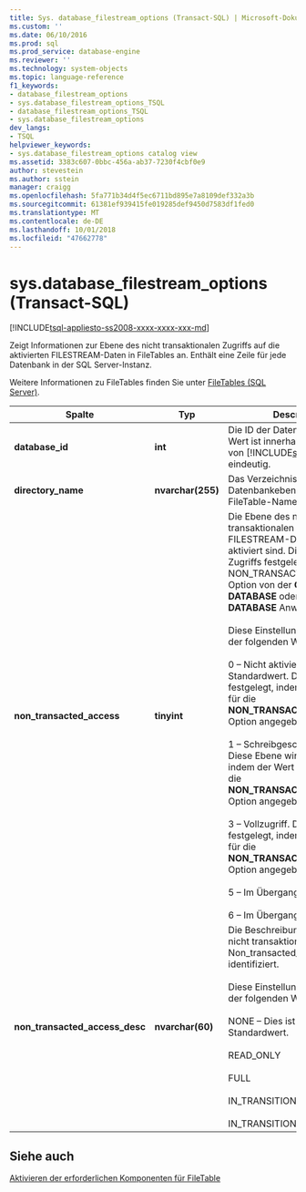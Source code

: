 ```yaml
---
title: Sys. database_filestream_options (Transact-SQL) | Microsoft-Dokumentation
ms.custom: ''
ms.date: 06/10/2016
ms.prod: sql
ms.prod_service: database-engine
ms.reviewer: ''
ms.technology: system-objects
ms.topic: language-reference
f1_keywords:
- database_filestream_options
- sys.database_filestream_options_TSQL
- database_filestream_options_TSQL
- sys.database_filestream_options
dev_langs:
- TSQL
helpviewer_keywords:
- sys.database_filestream_options catalog view
ms.assetid: 3383c607-0bbc-456a-ab37-7230f4cbf0e9
author: stevestein
ms.author: sstein
manager: craigg
ms.openlocfilehash: 5fa771b34d4f5ec6711bd895e7a8109def332a3b
ms.sourcegitcommit: 61381ef939415fe019285def9450d7583df1fed0
ms.translationtype: MT
ms.contentlocale: de-DE
ms.lasthandoff: 10/01/2018
ms.locfileid: "47662778"
---
```

# <a name="sysdatabasefilestreamoptions-transact-sql"></a>sys.database_filestream_options (Transact-SQL)
[!INCLUDE[tsql-appliesto-ss2008-xxxx-xxxx-xxx-md](../../includes/tsql-appliesto-ss2008-xxxx-xxxx-xxx-md.md)]

  Zeigt Informationen zur Ebene des nicht transaktionalen Zugriffs auf die aktivierten FILESTREAM-Daten in FileTables an. Enthält eine Zeile für jede Datenbank in der SQL Server-Instanz.  
  
 Weitere Informationen zu FileTables finden Sie unter [FileTables &#40;SQL Server&#41;](../../relational-databases/blob/filetables-sql-server.md).  
  
  
|Spalte|Typ|Description|  
|------------|----------|-----------------|  
|**database_id**|**int**|Die ID der Datenbank. Dieser Wert ist innerhalb einer Instanz von [!INCLUDE[ssNoVersion](../../includes/ssnoversion-md.md)] eindeutig.|  
|**directory_name**|**nvarchar(255)**|Das Verzeichnis auf Datenbankebene für alle FileTable-Namespaces.|  
|**non_transacted_access**|**tinyint**|Die Ebene des nicht transaktionalen Zugriffs auf FILESTREAM-Daten, die aktiviert sind. Die Ebene des Zugriffs festgelegt ist, durch die NON_TRANSACTED_ACCESS-Option von der **CREATE DATABASE** oder **ALTER DATABASE** Anweisung.<br /><br /> Diese Einstellung besitzt einen der folgenden Werte:<br /><br /> 0 – Nicht aktiviert. Dies ist der Standardwert. Diese Ebene wird festgelegt, indem der Wert **OFF** für die **NON_TRANSACTED_ACCESS** -Option angegeben wird.<br /><br /> 1 – Schreibgeschützter Zugriff. Diese Ebene wird festgelegt, indem der Wert **READ_ONLY** für die **NON_TRANSACTED_ACCESS** -Option angegeben wird.<br /><br /> 3 – Vollzugriff. Diese Ebene wird festgelegt, indem der Wert **FULL** für die **NON_TRANSACTED_ACCESS** -Option angegeben wird.<br /><br /> 5 – Im Übergang zu READONLY.<br /><br /> 6 – Im Übergang zu OFF.|  
|**non_transacted_access_desc**|**nvarchar(60)**|Die Beschreibung der Ebene des nicht transaktionalen Zugriffs im Non_transacted_access identifiziert.<br /><br /> Diese Einstellung besitzt einen der folgenden Werte:<br /><br /> NONE – Dies ist der Standardwert.<br /><br /> READ_ONLY<br /><br /> FULL<br /><br /> IN_TRANSITION_TO_READ_ONLY<br /><br /> IN_TRANSITION_TO_OFF|  
  
## <a name="see-also"></a>Siehe auch  
 [Aktivieren der erforderlichen Komponenten für FileTable](../../relational-databases/blob/enable-the-prerequisites-for-filetable.md)  
  
  
